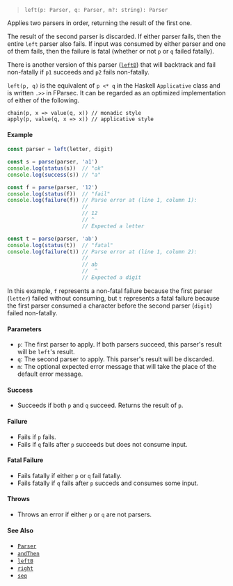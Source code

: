 <!--
 Copyright (c) 2020 Thomas J. Otterson
 
 This software is released under the MIT License.
 https://opensource.org/licenses/MIT
-->

> `left(p: Parser, q: Parser, m?: string): Parser`

Applies two parsers in order, returning the result of the first one.

The result of the second parser is discarded. If either parser fails, then the entire `left` parser also fails. If input was consumed by either parser and one of them fails, then the failure is fatal (whether or not `p` or `q` failed fatally).

There is another version of this parser ([`leftB`](leftb.md)) that will backtrack and fail non-fatally if `p1` succeeds and `p2` fails non-fatally.

`left(p, q)` is the equivalent of `p <* q` in the Haskell `Applicative` class and is written `.>>` in FParsec. It can be regarded as an optimized implementation of either of the following.

```
chain(p, x => value(q, x)) // monadic style
apply(p, value(q, x => x)) // applicative style
```

#### Example

```javascript
const parser = left(letter, digit)

const s = parse(parser, 'a1')
console.log(status(s))  // "ok"
console.log(success(s)) // "a"

const f = parse(parser, '12')
console.log(status(f))  // "fail"
console.log(failure(f)) // Parse error at (line 1, column 1):
                        //
                        // 12
                        // ^
                        // Expected a letter

const t = parse(parser, 'ab')
console.log(status(t))  // "fatal"
console.log(failure(t)) // Parse error at (line 1, column 2):
                        //
                        // ab
                        //  ^
                        // Expected a digit
```

In this example, `f` represents a non-fatal failure because the first parser (`letter`) failed without consuming, but `t` represents a fatal failure because the first parser consumed a character before the second parser (`digit`) failed non-fatally.

#### Parameters

* `p`: The first parser to apply. If both parsers succeed, this parser's result will be `left`'s result.
* `q`: The second parser to apply. This parser's result will be discarded.
* `m`: The optional expected error message that will take the place of the default error message.

#### Success

* Succeeds if both `p` and `q` succeed. Returns the result of `p`.

#### Failure

* Fails if `p` fails.
* Fails if `q` fails after `p` succeeds but does not consume input.

#### Fatal Failure

* Fails fatally if either `p` or `q` fail fatally.
* Fails fatally if `q` fails after `p` succeds and consumes some input.

#### Throws

* Throws an error if either `p` or `q` are not parsers.

#### See Also

* [`Parser`](../types/parser.md)
* [`andThen`](andthen.md)
* [`leftB`](leftb.md)
* [`right`](right.md)
* [`seq`](seq.md)